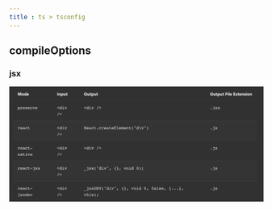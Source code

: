 ```yaml
---
title : ts > tsconfig
---
```




## compileOptions

### jsx

![image-20210324211853182](00-ts-tsconfig.assets/image-20210324211853182.png)

